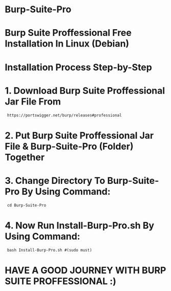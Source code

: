 # Burp-Suite-Pro
# Burp Suite Proffessional Free Installation In Linux (Debian)
# Installation Process Step-by-Step
# 1. Download Burp Suite Proffessional Jar File From 
     https://portswigger.net/burp/releases#professional
# 2. Put Burp Suite Proffessional Jar File &  Burp-Suite-Pro (Folder) Together
# 3. Change Directory To  Burp-Suite-Pro By Using Command:
     cd Burp-Suite-Pro
# 4. Now Run Install-Burp-Pro.sh By Using Command:
     bash Install-Burp-Pro.sh #(sudo must)
# HAVE A GOOD JOURNEY WITH BURP SUITE PROFFESSIONAL :)




